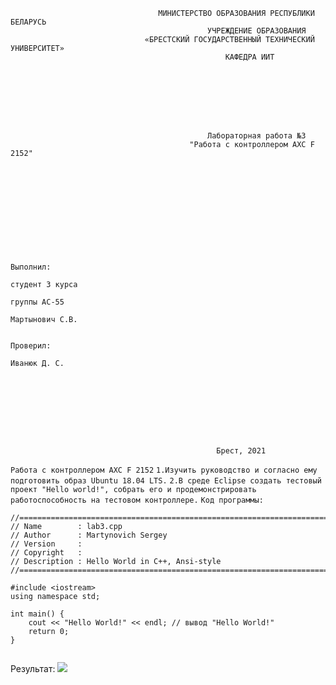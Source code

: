                                     МИНИСТЕРСТВО ОБРАЗОВАНИЯ РЕСПУБЛИКИ БЕЛАРУСЬ
                                                УЧРЕЖДЕНИЕ ОБРАЗОВАНИЯ 
                                  «БРЕСТСКИЙ ГОСУДАРСТВЕННЫЙ ТЕХНИЧЕСКИЙ УНИВЕРСИТЕТ»
                                                    КАФЕДРА ИИТ








                                                Лабораторная работа №3
                                            "Работа с контроллером AXC F 2152"











                                                                                Выполнил:
                                                                                студент 3 курса
                                                                                группы АС-55
                                                                                Мартынович С.В.

                                                                                Проверил:
                                                                                Иванюк Д. С.









                                                  Брест, 2021  


```Работа с контроллером AXC F 2152```
```1.Изучить руководство и согласно ему подготовить образ Ubuntu 18.04 LTS.```
```2.В среде Eclipse создать тестовый проект "Hello world!", собрать его и продемонстрировать работоспособность на тестовом контроллере.```
```Код программы:```
```    
//============================================================================
// Name        : lab3.cpp
// Author      : Martynovich Sergey
// Version     :
// Copyright   : 
// Description : Hello World in C++, Ansi-style
//============================================================================

#include <iostream>
using namespace std;

int main() {
	cout << "Hello World!" << endl; // вывод "Hello World!"
	return 0;
}


```
Результат: 
<img src="https://github.com/sergeymartynovich02/MMIPU-2021/blob/task%233/trunk/as005512/task_03/doc/martynlab3.png">
